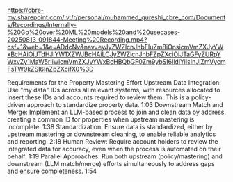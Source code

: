 https://cbre-my.sharepoint.com/:v:/r/personal/muhammed_qureshi_cbre_com/Documents/Recordings/Internally-%20Go%20over%20ML%20models%20and%20usecases-20250813_091844-Meeting%20Recording.mp4?csf=1&web=1&e=ADdcNv&nav=eyJyZWZlcnJhbEluZm8iOnsicmVmZXJyYWxBcHAiOiJTdHJlYW1XZWJBcHAiLCJyZWZlcnJhbFZpZXciOiJTaGFyZURpYWxvZy1MaW5rIiwicmVmZXJyYWxBcHBQbGF0Zm9ybSI6IldlYiIsInJlZmVycmFsTW9kZSI6InZpZXcifX0%3D

Requirements for the Property Mastering Effort
Upstream Data Integration: Use "my data" IDs across all relevant systems, with resources allocated to insert these IDs and accounts required to review them. This is a policy-driven approach to standardize property data. 1:03
Downstream Match and Merge: Implement an LLM-based process to join and clean data by address, creating a common ID for properties when upstream mastering is incomplete. 1:38
Standardization: Ensure data is standardized, either by upstream mastering or downstream cleaning, to enable reliable analytics and reporting. 2:18
Human Review: Require account holders to review the integrated data for accuracy, even when the process is automated on their behalf. 1:19
Parallel Approaches: Run both upstream (policy/mastering) and downstream (LLM match/merge) efforts simultaneously to address gaps and ensure completeness. 1:54